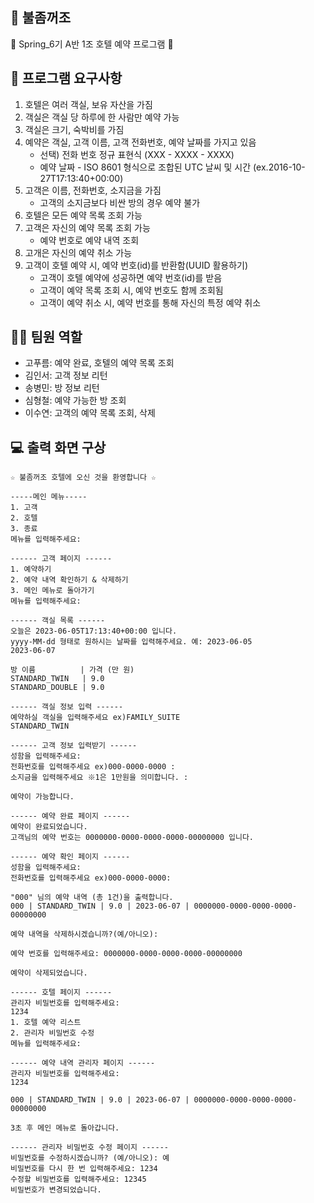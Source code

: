 ## 🎇 불좀꺼조
🏨 Spring_6기 A반 1조 호텔 예약 프로그램 🏨

## 📍 프로그램 요구사항
1. 호텔은 여러 객실, 보유 자산을 가짐
2. 객실은 객실 당 하루에 한 사람만 예약 가능
3. 객실은 크기, 숙박비를 가짐
4. 예약은 객실, 고객 이름, 고객 전화번호, 예약 날짜를 가지고 있음
   - 선택) 전화 번호 정규 표현식 (XXX - XXXX - XXXX)
   - 예약 날짜 - ISO 8601 형식으로 조합된 UTC 날씨 및 시간 (ex.2016-10-27T17:13:40+00:00)
5. 고객은 이름, 전화번호, 소지금을 가짐
   - 고객의 소지금보다 비싼 방의 경우 예약 불가
6. 호텔은 모든 예약 목록 조회 가능
7. 고객은 자신의 예약 목록 조회 가능
   - 예약 번호로 예약 내역 조회
8. 고개은 자신의 예약 취소 가능
9. 고객이 호텔 예약 시, 예약 번호(id)를 반환함(UUID 활용하기)
   - 고객이 호텔 예약에 성공하면 예약 번호(id)를 받음
   - 고객이 예약 목록 조회 시, 예약 번호도 함께 조회됨
   - 고객이 예약 취소 시, 예약 번호를 통해 자신의 특정 예약 취소


## 👩‍💻 팀원 역할
- 고푸름: 예약 완료, 호텔의 예약 목록 조회
- 김인서: 고객 정보 리턴
- 송병민: 방 정보 리턴
- 심형철: 예약 가능한 방 조회
- 이수연: 고객의 예약 목록 조회, 삭제


## 💻 출력 화면 구상
```
☆ 불좀꺼조 호텔에 오신 것을 환영합니다 ☆

-----메인 메뉴-----
1. 고객
2. 호텔
3. 종료
메뉴를 입력해주세요: 

------ 고객 페이지 ------
1. 예약하기
2. 예약 내역 확인하기 & 삭제하기
3. 메인 메뉴로 돌아가기
메뉴를 입력해주세요: 

------ 객실 목록 ------
오늘은 2023-06-05T17:13:40+00:00 입니다.
yyyy-MM-dd 형태로 원하시는 날짜를 입력해주세요. 예: 2023-06-05
2023-06-07

방 이름          | 가격 (만 원)
STANDARD_TWIN   | 9.0
STANDARD_DOUBLE | 9.0

------ 객실 정보 입력 ------
예약하실 객실을 입력해주세요 ex)FAMILY_SUITE
STANDARD_TWIN

------ 고객 정보 입력받기 ------
성함을 입력해주세요: 
전화번호를 입력해주세요 ex)000-0000-0000 :
소지금을 입력해주세요 ※1은 1만원을 의미합니다. :  

예약이 가능합니다.

------ 예약 완료 페이지 ------
예약이 완료되었습니다.
고객님의 예약 번호는 0000000-0000-0000-0000-00000000 입니다.

------ 예약 확인 페이지 ------
성함을 입력해주세요: 
전화번호를 입력해주세요 ex)000-0000-0000:

"000" 님의 예약 내역 (총 1건)을 출력합니다.
000 | STANDARD_TWIN | 9.0 | 2023-06-07 | 0000000-0000-0000-0000-00000000

예약 내역을 삭제하시겠습니까?(예/아니오): 

예약 번호를 입력해주세요: 0000000-0000-0000-0000-00000000

예약이 삭제되었습니다.

------ 호텔 페이지 ------
관리자 비밀번호를 입력해주세요: 
1234
1. 호텔 예약 리스트
2. 관리자 비밀번호 수정
메뉴를 입력해주세요: 

------ 예약 내역 관리자 페이지 ------
관리자 비밀번호를 입력해주세요: 
1234

000 | STANDARD_TWIN | 9.0 | 2023-06-07 | 0000000-0000-0000-0000-00000000

3초 후 메인 메뉴로 돌아갑니다.

------ 관리자 비밀번호 수정 페이지 ------
비밀번호를 수정하시겠습니까? (예/아니오): 예
비밀번호를 다시 한 번 입력해주세요: 1234
수정할 비밀번호를 입력해주세요: 12345
비밀번호가 변경되었습니다.
```

